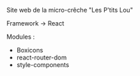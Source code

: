 Site web de la micro-crêche "Les P'tits Lou"

Framework -> React

Modules : 
 - Boxicons
 - react-router-dom
 - style-components